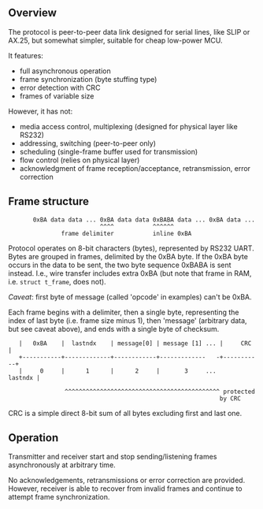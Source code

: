 Overview
--------

The protocol is peer-to-peer data link designed for serial lines,
like SLIP or AX.25, but somewhat simpler, suitable for cheap low-power MCU.

It features:

* full asynchronous operation
* frame synchronization (byte stuffing type)
* error detection with CRC
* frames of variable size

However, it has not:

* media access control, multiplexing (designed for physical layer like RS232)
* addressing, switching (peer-to-peer only)
* scheduling (single-frame buffer used for transmission)
* flow control (relies on physical layer)
* acknowledgment of frame reception/acceptance, retransmission, error correction


Frame structure
---------------
```
       0xBA data data ... 0xBA data data 0xBABA data ... 0xBA data ...
                          ^^^^           ^^^^^^
               frame delimiter           inline 0xBA
```
Protocol operates on 8-bit characters (bytes), represented by RS232 UART.
Bytes are grouped in frames, delimited by the 0xBA byte.
If the 0xBA byte occurs in the data to be sent,
the two byte sequence 0xBABA is sent instead.
I.e., wire transfer includes extra 0xBA (but note that frame 
in RAM, i.e. `struct t_frame`, does not).

*Caveat*: first byte of message (called 'opcode' in examples) can't be 0xBA.

Each frame begins with a delimiter, then a single byte, representing the index 
of last byte (i.e. frame size minus 1), then 'message' (arbitrary data,
but see caveat above), and ends with a single byte of checksum.
```
   |   0xBA    |  lastndx    | message[0] | message [1] ... |     CRC   |
   +-----------+-------------+------------+-------------   -+-----------+
   |     0     |      1      |      2     |       3     ...     lastndx |

                ^^^^^^^^^^^^^^^^^^^^^^^^^^^^^^^^^^^^^^^^^^^^ protected 
                                                            by CRC
```
CRC is a simple direct 8-bit sum of all bytes excluding first and last one.


Operation
---------

Transmitter and receiver start and stop sending/listening frames asynchronously at arbitrary time.

No acknowledgements, retransmissions or error correction are provided. However, receiver is able to recover from invalid frames and continue to attempt frame synchronization.

